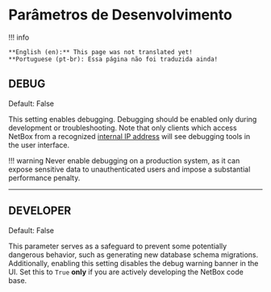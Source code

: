 # Parâmetros de Desenvolvimento

!!! info

    **English (en):** This page was not translated yet!
    **Portuguese (pt-br): Essa página não foi traduzida ainda!

## DEBUG

Default: False

This setting enables debugging. Debugging should be enabled only during development or troubleshooting. Note that only
clients which access NetBox from a recognized [internal IP address](#internal_ips) will see debugging tools in the user
interface.

!!! warning
    Never enable debugging on a production system, as it can expose sensitive data to unauthenticated users and impose a
    substantial performance penalty.

---

## DEVELOPER

Default: False

This parameter serves as a safeguard to prevent some potentially dangerous behavior, such as generating new database schema migrations. Additionally, enabling this setting disables the debug warning banner in the UI. Set this to `True` **only** if you are actively developing the NetBox code base.